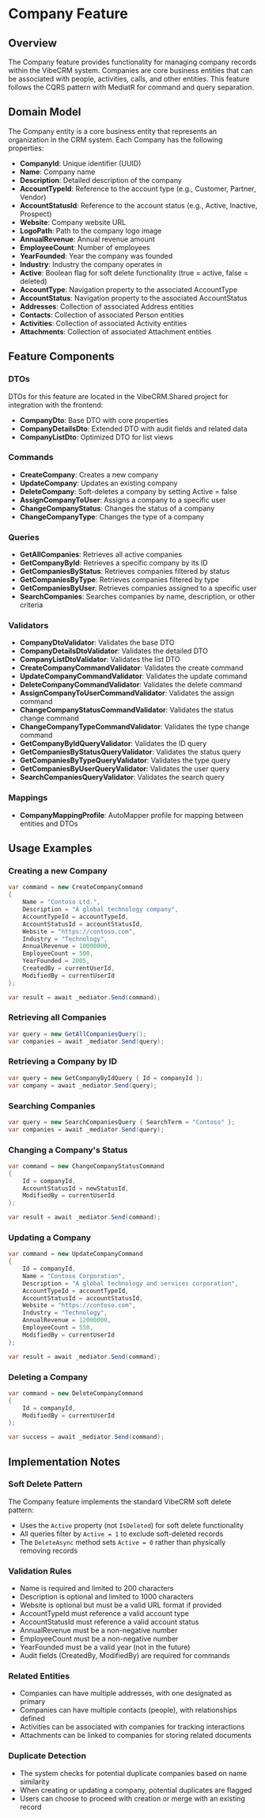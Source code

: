 # Company Feature

## Overview
The Company feature provides functionality for managing company records within the VibeCRM system. Companies are core business entities that can be associated with people, activities, calls, and other entities. This feature follows the CQRS pattern with MediatR for command and query separation.

## Domain Model
The Company entity is a core business entity that represents an organization in the CRM system. Each Company has the following properties:

- **CompanyId**: Unique identifier (UUID)
- **Name**: Company name
- **Description**: Detailed description of the company
- **AccountTypeId**: Reference to the account type (e.g., Customer, Partner, Vendor)
- **AccountStatusId**: Reference to the account status (e.g., Active, Inactive, Prospect)
- **Website**: Company website URL
- **LogoPath**: Path to the company logo image
- **AnnualRevenue**: Annual revenue amount
- **EmployeeCount**: Number of employees
- **YearFounded**: Year the company was founded
- **Industry**: Industry the company operates in
- **Active**: Boolean flag for soft delete functionality (true = active, false = deleted)
- **AccountType**: Navigation property to the associated AccountType
- **AccountStatus**: Navigation property to the associated AccountStatus
- **Addresses**: Collection of associated Address entities
- **Contacts**: Collection of associated Person entities
- **Activities**: Collection of associated Activity entities
- **Attachments**: Collection of associated Attachment entities

## Feature Components

### DTOs
DTOs for this feature are located in the VibeCRM.Shared project for integration with the frontend:
- **CompanyDto**: Base DTO with core properties
- **CompanyDetailsDto**: Extended DTO with audit fields and related data
- **CompanyListDto**: Optimized DTO for list views

### Commands
- **CreateCompany**: Creates a new company
- **UpdateCompany**: Updates an existing company
- **DeleteCompany**: Soft-deletes a company by setting Active = false
- **AssignCompanyToUser**: Assigns a company to a specific user
- **ChangeCompanyStatus**: Changes the status of a company
- **ChangeCompanyType**: Changes the type of a company

### Queries
- **GetAllCompanies**: Retrieves all active companies
- **GetCompanyById**: Retrieves a specific company by its ID
- **GetCompaniesByStatus**: Retrieves companies filtered by status
- **GetCompaniesByType**: Retrieves companies filtered by type
- **GetCompaniesByUser**: Retrieves companies assigned to a specific user
- **SearchCompanies**: Searches companies by name, description, or other criteria

### Validators
- **CompanyDtoValidator**: Validates the base DTO
- **CompanyDetailsDtoValidator**: Validates the detailed DTO
- **CompanyListDtoValidator**: Validates the list DTO
- **CreateCompanyCommandValidator**: Validates the create command
- **UpdateCompanyCommandValidator**: Validates the update command
- **DeleteCompanyCommandValidator**: Validates the delete command
- **AssignCompanyToUserCommandValidator**: Validates the assign command
- **ChangeCompanyStatusCommandValidator**: Validates the status change command
- **ChangeCompanyTypeCommandValidator**: Validates the type change command
- **GetCompanyByIdQueryValidator**: Validates the ID query
- **GetCompaniesByStatusQueryValidator**: Validates the status query
- **GetCompaniesByTypeQueryValidator**: Validates the type query
- **GetCompaniesByUserQueryValidator**: Validates the user query
- **SearchCompaniesQueryValidator**: Validates the search query

### Mappings
- **CompanyMappingProfile**: AutoMapper profile for mapping between entities and DTOs

## Usage Examples

### Creating a new Company
```csharp
var command = new CreateCompanyCommand
{
    Name = "Contoso Ltd.",
    Description = "A global technology company",
    AccountTypeId = accountTypeId,
    AccountStatusId = accountStatusId,
    Website = "https://contoso.com",
    Industry = "Technology",
    AnnualRevenue = 10000000,
    EmployeeCount = 500,
    YearFounded = 2005,
    CreatedBy = currentUserId,
    ModifiedBy = currentUserId
};

var result = await _mediator.Send(command);
```

### Retrieving all Companies
```csharp
var query = new GetAllCompaniesQuery();
var companies = await _mediator.Send(query);
```

### Retrieving a Company by ID
```csharp
var query = new GetCompanyByIdQuery { Id = companyId };
var company = await _mediator.Send(query);
```

### Searching Companies
```csharp
var query = new SearchCompaniesQuery { SearchTerm = "Contoso" };
var companies = await _mediator.Send(query);
```

### Changing a Company's Status
```csharp
var command = new ChangeCompanyStatusCommand
{
    Id = companyId,
    AccountStatusId = newStatusId,
    ModifiedBy = currentUserId
};

var result = await _mediator.Send(command);
```

### Updating a Company
```csharp
var command = new UpdateCompanyCommand
{
    Id = companyId,
    Name = "Contoso Corporation",
    Description = "A global technology and services corporation",
    AccountTypeId = accountTypeId,
    AccountStatusId = accountStatusId,
    Website = "https://contoso.com",
    Industry = "Technology",
    AnnualRevenue = 12000000,
    EmployeeCount = 550,
    ModifiedBy = currentUserId
};

var result = await _mediator.Send(command);
```

### Deleting a Company
```csharp
var command = new DeleteCompanyCommand
{
    Id = companyId,
    ModifiedBy = currentUserId
};

var success = await _mediator.Send(command);
```

## Implementation Notes

### Soft Delete Pattern
The Company feature implements the standard VibeCRM soft delete pattern:
- Uses the `Active` property (not `IsDeleted`) for soft delete functionality
- All queries filter by `Active = 1` to exclude soft-deleted records
- The `DeleteAsync` method sets `Active = 0` rather than physically removing records

### Validation Rules
- Name is required and limited to 200 characters
- Description is optional and limited to 1000 characters
- Website is optional but must be a valid URL format if provided
- AccountTypeId must reference a valid account type
- AccountStatusId must reference a valid account status
- AnnualRevenue must be a non-negative number
- EmployeeCount must be a non-negative number
- YearFounded must be a valid year (not in the future)
- Audit fields (CreatedBy, ModifiedBy) are required for commands

### Related Entities
- Companies can have multiple addresses, with one designated as primary
- Companies can have multiple contacts (people), with relationships defined
- Activities can be associated with companies for tracking interactions
- Attachments can be linked to companies for storing related documents

### Duplicate Detection
- The system checks for potential duplicate companies based on name similarity
- When creating or updating a company, potential duplicates are flagged
- Users can choose to proceed with creation or merge with an existing record
